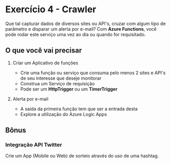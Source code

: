 # Exercício 4 - Crawler

Que tal capturar dados de diversos sites ou API's, cruzar com algum tipo de parâmetro e disparar um alerta por e-mail? Com **Azure Functions**, você pode rodar este serviço uma vez ao dia ou quando for requisitado.

## O que você vai precisar

1. Criar um Aplicativo de funções
    * Crie uma função ou serviço que consuma pelo menos 2 sites e API's de seu interesse que deseje monitorar
    * Construa um Serviço de requisição
    * Pode ser um **HttpTrigger** ou um **TimerTrigger**

2. Alerta por e-mail
    * A saída da primeira função tem que ser a entrada desta
    * Explore a utilização do Azure Logic Apps

## Bônus

### Integração API Twitter

Crie um App (Mobile ou Web) de sorteio através do uso de uma hashtag.
